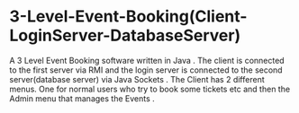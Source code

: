 # 3-Level-Event-Booking(Client-LoginServer-DatabaseServer)
 A 3 Level Event Booking software written in Java . The client is connected to the first server via RMI and the login server is connected to the second server(database server) via Java Sockets . The Client has 2 different menus. One for normal users who try to book some tickets etc and then the Admin menu that manages the Events .
